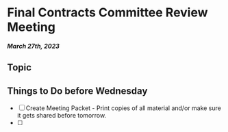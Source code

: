 # Final Contracts Committee Review Meeting

***March 27th, 2023***

## Topic

## Things to Do before Wednesday

- [ ] Create Meeting Packet - Print copies of all material and/or make sure it gets shared before tomorrow.
- [ ] 